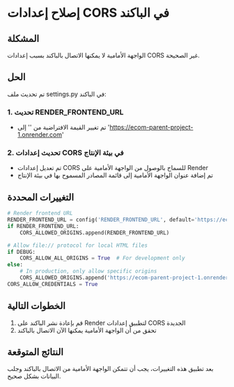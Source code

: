 # إصلاح إعدادات CORS في الباكند

## المشكلة
الواجهة الأمامية لا يمكنها الاتصال بالباكند بسبب إعدادات CORS غير الصحيحة.

## الحل
تم تحديث ملف settings.py في الباكند:

### 1. تحديث RENDER_FRONTEND_URL
- تم تغيير القيمة الافتراضية من '' إلى 'https://ecom-parent-project-1.onrender.com'

### 2. تحديث إعدادات CORS في بيئة الإنتاج
- تم تعديل إعدادات CORS للسماح بالوصول من الواجهة الأمامية على Render
- تم إضافة عنوان الواجهة الأمامية إلى قائمة المصادر المسموح بها في بيئة الإنتاج

## التغييرات المحددة
```python
# Render frontend URL
RENDER_FRONTEND_URL = config('RENDER_FRONTEND_URL', default='https://ecom-parent-project-1.onrender.com')
if RENDER_FRONTEND_URL:
    CORS_ALLOWED_ORIGINS.append(RENDER_FRONTEND_URL)

# Allow file:// protocol for local HTML files
if DEBUG:
    CORS_ALLOW_ALL_ORIGINS = True  # For development only
else:
    # In production, only allow specific origins
    CORS_ALLOWED_ORIGINS.append('https://ecom-parent-project-1.onrender.com')
CORS_ALLOW_CREDENTIALS = True
```

## الخطوات التالية
1. قم بإعادة نشر الباكند على Render لتطبيق إعدادات CORS الجديدة
2. تحقق من أن الواجهة الأمامية يمكنها الآن الاتصال بالباكند

## النتائج المتوقعة
بعد تطبيق هذه التغييرات، يجب أن تتمكن الواجهة الأمامية من الاتصال بالباكند وجلب البيانات بشكل صحيح.
